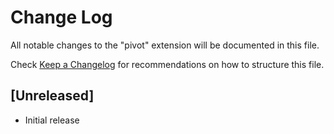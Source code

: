 # Change Log

All notable changes to the "pivot" extension will be documented in this file.

Check [Keep a Changelog](http://keepachangelog.com/) for recommendations on how to structure this file.

## [Unreleased]

- Initial release